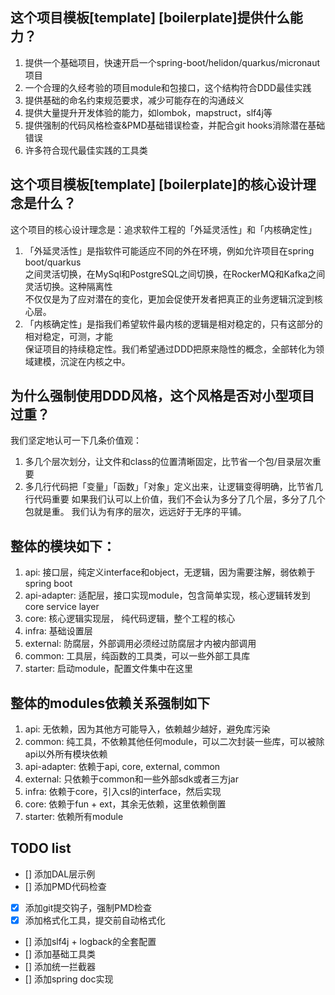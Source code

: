 ## 这个项目模板\[template\] \[boilerplate\]提供什么能力？
1. 提供一个基础项目，快速开启一个spring-boot/helidon/quarkus/micronaut项目
2. 一个合理的久经考验的项目module和包接口，这个结构符合DDD最佳实践
3. 提供基础的命名约束规范要求，减少可能存在的沟通歧义
4. 提供大量提升开发体验的能力，如lombok，mapstruct，slf4j等
5. 提供强制的代码风格检查&PMD基础错误检查，并配合git hooks消除潜在基础错误
6. 许多符合现代最佳实践的工具类

## 这个项目模板\[template\] \[boilerplate\]的核心设计理念是什么？
这个项目的核心设计理念是：追求软件工程的「外延灵活性」和「内核确定性」
1. 「外延灵活性」是指软件可能适应不同的外在环境，例如允许项目在spring boot/quarkus \
之间灵活切换，在MySql和PostgreSQL之间切换，在RockerMQ和Kafka之间灵活切换。这种隔离性 \
不仅仅是为了应对潜在的变化，更加会促使开发者把真正的业务逻辑沉淀到核心层。
2. 「内核确定性」是指我们希望软件最内核的逻辑是相对稳定的，只有这部分的相对稳定，可测，才能\
保证项目的持续稳定性。我们希望通过DDD把原来隐性的概念，全部转化为领域建模，沉淀在内核之中。

## 为什么强制使用DDD风格，这个风格是否对小型项目过重？
我们坚定地认可一下几条价值观：
1. 多几个层次划分，让文件和class的位置清晰固定，比节省一个包/目录层次重要
2. 多几行代码把「变量」「函数」「对象」定义出来，让逻辑变得明确，比节省几行代码重要
如果我们认可以上价值，我们不会认为多分了几个层，多分了几个包就是重。
我们认为有序的层次，远远好于无序的平铺。


## 整体的模块如下：
1. api: 接口层，纯定义interface和object，无逻辑，因为需要注解，弱依赖于spring boot
2. api-adapter: 适配层，接口实现module，包含简单实现，核心逻辑转发到core service layer
3. core: 核心逻辑实现层， 纯代码逻辑，整个工程的核心
4. infra: 基础设置层
5. external: 防腐层，外部调用必须经过防腐层才内被内部调用
6. common: 工具层，纯函数的工具类，可以一些外部工具库
7. starter: 启动module，配置文件集中在这里

## 整体的modules依赖关系强制如下
1. api: 无依赖，因为其他方可能导入，依赖越少越好，避免库污染
2. common: 纯工具，不依赖其他任何module，可以二次封装一些库，可以被除api以外所有模块依赖
3. api-adapter: 依赖于api, core, external, common
4. external: 只依赖于common和一些外部sdk或者三方jar
5. infra: 依赖于core，引入csl的interface，然后实现
6. core: 依赖于fun + ext，其余无依赖，这里依赖倒置
7. starter: 依赖所有module


## TODO list
- [] 添加DAL层示例 
- [] 添加PMD代码检查 
- [x] 添加git提交钩子，强制PMD检查
- [x] 添加格式化工具，提交前自动格式化
- [] 添加slf4j + logback的全套配置
- [] 添加基础工具类
- [] 添加统一拦截器
- [] 添加spring doc实现

